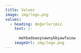 ```yaml
---
title: Values
image: img/logo.png
values:
  - heading: değerlerimiz
    text: |-
      
      mehbadoaoşnawnşkbşawfaıow
    imageUrl: img/logo.png
---
```

